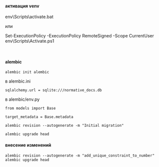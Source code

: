 #### активация venv

env\Scripts\activate.bat

или 

Set-ExecutionPolicy -ExecutionPolicy RemoteSigned -Scope CurrentUser
env\Scripts\Activate.ps1

<br>

#### alembic
```
alembic init alembic
```

в alembic.ini
```
sqlalchemy.url = sqlite:///normative_docs.db
```

в alembic/env.py
```
from models import Base

target_metadata = Base.metadata
```

```
alembic revision --autogenerate -m "Initial migration"
```

```
alembic upgrade head
```

#### внесение изменений 

```
alembic revision --autogenerate -m "add_unique_constraint_to_number"
alembic upgrade head
```

<br>